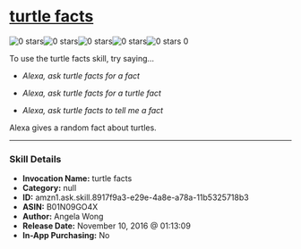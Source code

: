 # [turtle facts](http://alexa.amazon.com/#skills/amzn1.ask.skill.8917f9a3-e29e-4a8e-a78a-11b5325718b3)
![0 stars](../../images/ic_star_border_black_18dp_1x.png)![0 stars](../../images/ic_star_border_black_18dp_1x.png)![0 stars](../../images/ic_star_border_black_18dp_1x.png)![0 stars](../../images/ic_star_border_black_18dp_1x.png)![0 stars](../../images/ic_star_border_black_18dp_1x.png) 0

To use the turtle facts skill, try saying...

* *Alexa, ask turtle facts for a fact*

* *Alexa, ask turtle facts for a turtle fact*

* *Alexa, ask turtle facts to tell me a fact*

Alexa gives a random fact about turtles.

***

### Skill Details

* **Invocation Name:** turtle facts
* **Category:** null
* **ID:** amzn1.ask.skill.8917f9a3-e29e-4a8e-a78a-11b5325718b3
* **ASIN:** B01N09GO4X
* **Author:** Angela Wong
* **Release Date:** November 10, 2016 @ 01:13:09
* **In-App Purchasing:** No
